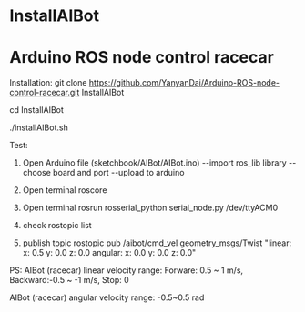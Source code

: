 # InstallAIBot
# Arduino ROS node control racecar

Installation:
git clone https://github.com/YanyanDai/Arduino-ROS-node-control-racecar.git InstallAIBot

cd InstallAIBot

./installAIBot.sh

Test:
1. Open Arduino file (sketchbook/AIBot/AIBot.ino)
--import ros_lib library
--choose board and port
--upload to arduino

2. Open terminal
roscore

3. Open terminal
rosrun rosserial_python serial_node.py /dev/ttyACM0

4. check rostopic list

5. publish topic
rostopic pub /aibot/cmd_vel geometry_msgs/Twist "linear:
        x: 0.5
        y: 0.0
        z: 0.0
angular:
        x: 0.0
        y: 0.0
        z: 0.0" 
        
PS: AIBot (racecar) linear velocity range: 
    Forware: 0.5 ~ 1 m/s, Backward:-0.5 ~ -1 m/s, Stop: 0
   
   AIBot (racecar) angular velocity range: 
    -0.5~0.5 rad


